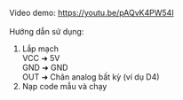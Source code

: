 Video demo: https://youtu.be/pAQvK4PW54I<br>
<br>
Hướng dẫn sử dụng:
1. Lắp mạch<br>
  VCC ➜ 5V<br>
  GND ➜ GND<br>
  OUT ➜ Chân analog bất kỳ (ví dụ D4)<br>
2. Nạp code mẫu và chạy

